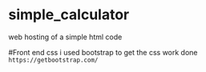 # simple_calculator
web hosting of a simple html code


#Front end css
i used bootstrap to get the css work done ```https://getbootstrap.com/```
